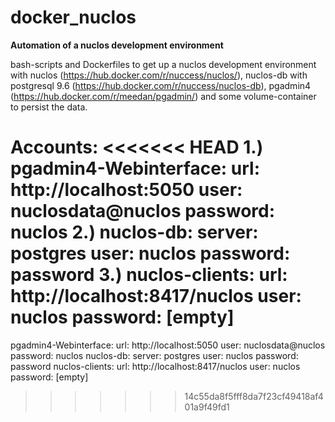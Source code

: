 # docker_nuclos
<b>Automation of a nuclos development environment</b>

bash-scripts and Dockerfiles to get up a nuclos development environment with nuclos (https://hub.docker.com/r/nuccess/nuclos/), nuclos-db with postgresql 9.6 (https://hub.docker.com/r/nuccess/nuclos-db), pgadmin4 (https://hub.docker.com/r/meedan/pgadmin/) and some volume-container to persist the data.

Accounts:
<<<<<<< HEAD
1.) pgadmin4-Webinterface:
	url: http://localhost:5050
	user: nuclosdata@nuclos
	password: nuclos
2.) nuclos-db:
	server: postgres
	user: nuclos
	password: password
3.) nuclos-clients:
	url: http://localhost:8417/nuclos
	user: nuclos
	password: [empty]
=======
  pgadmin4-Webinterface:
    url: http://localhost:5050
    user: nuclosdata@nuclos
    password: nuclos
  nuclos-db:
    server: postgres
    user: nuclos
    password: password
  nuclos-clients:
    url: http://localhost:8417/nuclos
    user: nuclos
    password: [empty]
>>>>>>> 14c55da8f5fff8da7f23cf49418af401a9f49fd1
